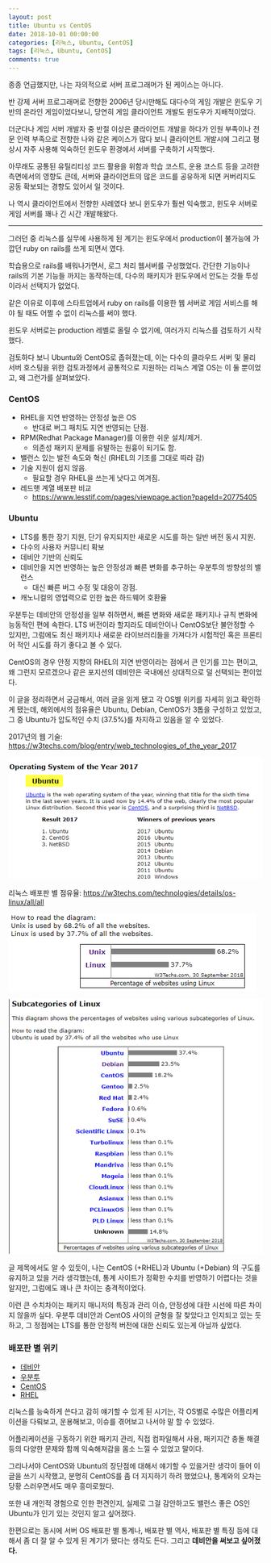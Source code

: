 ```yaml
---
layout: post
title: Ubuntu vs CentOS
date: 2018-10-01 00:00:00
categories: [리눅스, Ubuntu, CentOS]
tags: [리눅스, Ubuntu, CentOS]
comments: true
---
```


종종 언급했지만, 나는 자의적으로 서버 프로그래머가 된 케이스는 아니다.

반 강제 서버 프로그래머로 전향한 2006년 당시만해도 대다수의 게임 개발은 윈도우 기반의 온라인 게임이었다보니, 당연히 게임 클라이언트 개발도 윈도우가 지배적이었다. 

더군다나 게임 서버 개발자 중 반절 이상은 클라이언트 개발을 하다가 인원 부족이나 전문 인력 부족으로 전향한 나와 같은 케이스가 많다 보니 클라이언트 개발시에 그리고 평상시 자주 사용해 익숙하던 윈도우 환경에서 서버를 구축하기 시작했다.

아무래도 공통된 유틸리티성 코드 활용을 위함과 학습 코스트, 운용 코스트 등을 고려한 측면에서의 영향도 큰데, 서버와 클라이언트의 많은 코드를 공유하게 되면 커버리지도 공동 확보되는 경향도 있어서 일 것이다.

나 역시 클라이언트에서 전향한 사례였다 보니 윈도우가 훨씬 익숙했고, 윈도우 서버로 게임 서버를 꽤나 긴 시간 개발해왔다. 

---

그러던 중 리눅스를 실무에 사용하게 된 계기는 윈도우에서 production이 불가능에 가깝던 ruby on rails를 쓰게 되면서 였다.

학습용으로 rails를 배워나가면서, 로그 처리 웹서버를 구성했었다. 간단한 기능이나 rails의 기본 기능들 까지는 동작하는데, 다수의 패키지가 윈도우에서 안도는 것들 투성이라서 선택지가 없었다.

같은 이유로 이후에 스타트업에서 ruby on rails를 이용한 웹 서버로 게임 서비스를 해야 될 때도 어쩔 수 없이 리눅스를 써야 했다.

윈도우 서버로는 production 레벨로 올릴 수 없기에, 여러가지 리눅스를 검토하기 시작했다.

검토하다 보니 Ubuntu와 CentOS로 좁혀졌는데, 이는 다수의 클라우드 서버 및 물리 서버 호스팅을 위한 검토과정에서 공통적으로 지원하는 리눅스 계열 OS는 이 둘 뿐이었고, 왜 그런가를 살펴보았다.

### CentOS
* RHEL을 지연 반영하는 안정성 높은 OS
    * 반대로 버그 패치도 지연 반영되는 단점.
* RPM(Redhat Package Manager)를 이용한 쉬운 설치/제거.
    * 의존성 패키지 문제를 유발하는 원흉이 되기도 함.
* 밸런스 있는 발전 속도와 혁신 (RHEL의 기조를 그대로 따라 감)
* 기술 지원이 쉽지 않음.
    * 필요할 경우 RHEL을 쓰는게 낫다고 여겨짐.
* 레드햇 계열 배포판 비교
    * <https://www.lesstif.com/pages/viewpage.action?pageId=20775405>

### Ubuntu
* LTS를 통한 장기 지원, 단기 유지되지만 새로운 시도를 하는 일반 버전 동시 지원. 
* 다수의 사용자 커뮤니티 확보
* 데비안 기반의 신뢰도
* 데비안을 지연 반영하는 높은 안정성과 빠른 변화를 추구하는 우분투의 방향성의 밸런스
    * 대신 빠른 버그 수정 및 대응이 강점.
* 캐노니컬의 영업력으로 인한 높은 하드웨어 호환율

우분투는 데비안의 안정성을 일부 취하면서, 빠른 변화와 새로운 패키지나 규칙 변화에 능동적인 편에 속한다. LTS 버전이라 할지라도 데비안이나 CentOS보단 불안정할 수 있지만, 그럼에도 최신 패키지나 새로운 라이브러리들을 가져다가 시험적인 혹은 프론티어 적인 시도를 하기 좋다고 볼 수 있다.

CentOS의 경우 안정 지향의 RHEL의 지연 반영이라는 점에서 큰 인기를 끄는 편이고, 왜 그런지 모르겠으나 같은 포지션의 데비안은 국내에선 상대적으로 덜 선택되는 편이었다.

이 글을 정리하면서 궁금해서, 여러 글을 읽게 됐고 각 OS별 위키를 자세히 읽고 확인하게 됐는데, 해외에서의  점유율은 Ubuntu, Debian, CentOS가 3톱을 구성하고 있었고, 그 중 Ubuntu가 압도적인 수치 (37.5%)를 차지하고 있음을 알 수 있었다.

2017년의 웹 기술: <https://w3techs.com/blog/entry/web_technologies_of_the_year_2017>

![os_of_the_year_2017](/img/2018/os_of_the_year_2017.png)


리눅스 배포판 별 점유율: <https://w3techs.com/technologies/details/os-linux/all/all>

![2018_september_percentage_of_websites_using_linux](/img/2018/2018_september_percentage_of_websites_using_linux.png)

![2018_september_subcategories_of_linux](/img/2018/2018_september_subcategories_of_linux.png)


글 제목에서도 알 수 있듯이, 나는 CentOS (+RHEL)과 Ubuntu (+Debian) 의 구도를 유지하고 있을 거라 생각했는데, 통계 사이트가 정확한 수치를 반영하기 어렵다는 것을 알지만, 그럼에도 꽤나 큰 차이는 충격적이었다.

이런 큰 수치차이는 패키지 매니저의 특징과 관리 이슈, 안정성에 대한 시선에 따른 차이지 않을까 싶다.
우분투 데비안과 CentOS 사이의 균형을 잘 찾았다고 인지되고 있는 듯 하고, 그 정점에는 LTS를 통한 안정적 버전에 대한 신뢰도 있는게 아닐까 싶었다.

### 배포판 별 위키
* [데비안](https://ko.wikipedia.org/wiki/%EB%8D%B0%EB%B9%84%EC%95%88)   
* [우분투](https://ko.wikipedia.org/wiki/%EC%9A%B0%EB%B6%84%ED%88%AC_(%EC%9A%B4%EC%98%81_%EC%B2%B4%EC%A0%9C))  
* [CentOS](https://ko.wikipedia.org/wiki/CentOS)  
* [RHEL](https://ko.wikipedia.org/wiki/%EB%A0%88%EB%93%9C%ED%96%87_%EC%97%94%ED%84%B0%ED%94%84%EB%9D%BC%EC%9D%B4%EC%A6%88_%EB%A6%AC%EB%88%85%EC%8A%A4)

리눅스를 능숙하게 쓴다고 감히 얘기할 수 있게 된 시기는, 각 OS별로 수많은 어플리케이션을 다뤄보고, 운용해보고, 이슈를 겪어보고 나서야 말 할 수 있었다. 

어플리케이션을 구동하기 위한 패키지 관리, 직접 컴파일해서 사용, 패키지간 충돌 해결 등의 다양한 문제와 함께 익숙해져감을 몸소 느낄 수 있었고 말이다. 

그리나서야 CentOS와 Ubuntu의 장단점에 대해서 얘기할 수 있을거란 생각이 들어 이 글을 쓰기 시작했고, 분명히 CentOS를 좀 더 지지하기 하려 했었으나, 통계와의 오차는 당황 스러우면서도 매우 흥미로웠다.

또한 내 개인적 경험으로 인한 편견인지, 실제로 그걸 감안하고도 밸런스 좋은 OS인 Ubuntu가 인기 있는 것인지 알고 싶어졌다.

한편으로는 동시에 서버 OS 배포판 별 통계나, 배포판 별 역사, 배포판 별 특징 등에 대해서 좀 더 잘 알 수 있게 된 계기가 됐다는 생각도 든다. 그리고 **데비안을 써보고 싶어졌다.**